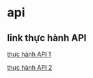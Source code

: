 # api

## link thực hành API

[thực hành API 1](https://www.toptal.com/laravel/restful-laravel-api-tutorial)

[thực hành API 2](https://blog.pusher.com/build-rest-api-laravel-api-resources/)
